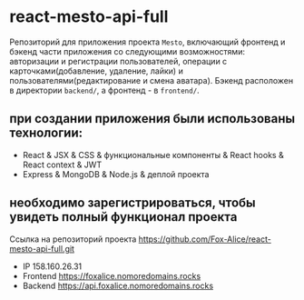 # react-mesto-api-full
Репозиторий для приложения проекта `Mesto`, включающий фронтенд и бэкенд части приложения со следующими возможностями: авторизации и регистрации пользователей, операции с карточками(добавление, удаление, лайки) и пользователями(редактирование и смена аватара). Бэкенд расположен в директории `backend/`, а фронтенд - в `frontend/`. 

## при создании приложения были использованы технологии:

* React & JSX & CSS & функциональные компоненты & React hooks & React context & JWT
* Express & MongoDB &  Node.js & деплой проекта

## необходимо зарегистрироваться, чтобы увидеть полный функционал проекта
  
Ссылка на репозиторий проекта https://github.com/Fox-Alice/react-mesto-api-full.git
* IP  158.160.26.31
* Frontend  https://foxalice.nomoredomains.rocks
* Backend  https://api.foxalice.nomoredomains.rocks
